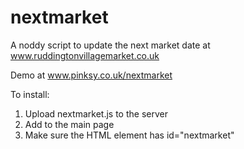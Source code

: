 # nextmarket
A noddy script to update the next market date at www.ruddingtonvillagemarket.co.uk

Demo at www.pinksy.co.uk/nextmarket

To install:

1. Upload nextmarket.js to the server
2. Add <script src="nextmarket.js"></script> to the main page
3. Make sure the HTML element has id="nextmarket"
